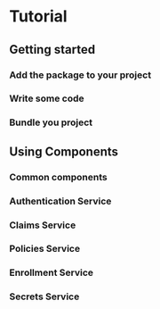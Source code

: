# Tutorial

## Getting started

### Add the package to your project

### Write some code

### Bundle you project

## Using Components 

### Common components

### Authentication Service

### Claims Service

### Policies Service

### Enrollment Service

### Secrets Service

